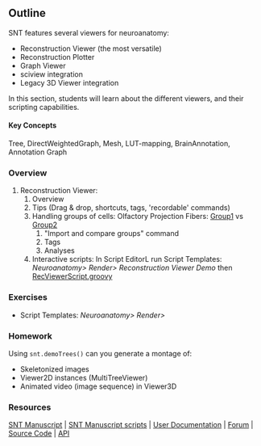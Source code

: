 ## Outline

SNT features several viewers for neuroanatomy:

- Reconstruction Viewer (the most versatile)
- Reconstruction Plotter
- Graph Viewer
- sciview integration
- Legacy 3D Viewer integration

In this section, students will learn about the different viewers, and their scripting capabilities.

#### Key Concepts
Tree, DirectWeightedGraph, Mesh, LUT-mapping, BrainAnnotation, Annotation Graph

### Overview

1.  Reconstruction Viewer:
    1. Overview
    2. Tips (Drag & drop, shortcuts, tags, 'recordable' commands)
    3. Handling groups of cells: Olfactory Projection Fibers: [Group1](./datasets/group1) vs [Group2](./datasets/group2)  
       1. "Import and compare groups" command
       2. Tags
       3. Analyses
    4. Interactive scripts: In Script EditorL run Script Templates: *Neuroanatomy> Render> Reconstruction Viewer Demo* then [RecViewerScript.groovy](./RecViewerScript.groovy)

### Exercises

- Script Templates: *Neuroanatomy> Render>*



### Homework

Using `snt.demoTrees()` can you generate a montage of:

- Skeletonized images
- Viewer2D instances (MultiTreeViewer)
- Animated video (image sequence) in Viewer3D 



### Resources

[SNT Manuscript](https://doi.org/10.1101/2020.07.13.179325) | [SNT Manuscript scripts](https://github.com/morphonets/SNTmanuscript) | [User Documentation](https://imagej.net/SNT) | [Forum](https://forum.image.sc/tags/snt) | [Source Code](https://github.com/morphonets/SNT/) | [API](https://morphonets.github.io/SNT/) 